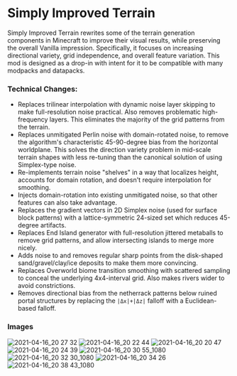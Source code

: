 # Simply Improved Terrain

Simply Improved Terrain rewrites some of the terrain generation components in Minecraft to improve their visual results, while preserving the overall Vanilla impression. Specifically, it focuses on increasing directional variety, grid independence, and overall feature variation. This mod is designed as a drop-in with intent for it to be compatible with many modpacks and datapacks.

### Technical Changes:

- Replaces trilinear interpolation with dynamic noise layer skipping to make full-resolution noise practical. Also removes problematic high-frequency layers. This eliminates the majority of the grid patterns from the terrain.
- Replaces unmitigated Perlin noise with domain-rotated noise, to remove the algorithm's characteristic 45-90-degree bias from the horizontal worldplane. This solves the direction variety problem in mid-scale terrain shapes with less re-tuning than the canonical solution of using Simplex-type noise.
- Re-implements terrain noise "shelves" in a way that localizes height, accounts for domain rotation, and doesn't require interpolation for smoothing.
- Injects domain-rotation into existing unmitigated noise, so that other features can also take advantage.
- Replaces the gradient vectors in 2D Simplex noise (used for surface block patterns) with a lattice-symmetric 24-sized set which reduces 45-degree artifacts.
- Replaces End Island generator with full-resolution jittered metaballs to remove grid patterns, and allow intersecting islands to merge more nicely.
- Adds noise to and removes regular sharp points from the disk-shaped sand/gravel/clay/ice deposits to make them more convincing.
- Replaces Overworld biome transition smoothing with scattered sampling to conceal the underlying 4x4-interval grid. Also makes rivers wider to avoid constrictions.
- Removes directional bias from the netherrack patterns below ruined portal structures by replacing the `|Δx|+|Δz|` falloff with a Euclidean-based falloff.

### Images

![2021-04-16_20 27 32](https://user-images.githubusercontent.com/8829856/115096752-73fb7400-9ef4-11eb-8dc9-e6347c963d5e.png)
![2021-04-16_20 22 44](https://user-images.githubusercontent.com/8829856/115096627-fd5e7680-9ef3-11eb-834f-55f6f5c4e8c8.png)
![2021-04-16_20 20 47](https://user-images.githubusercontent.com/8829856/115096624-f9caef80-9ef3-11eb-8fd0-b7b0bf8ce9ac.png)
![2021-04-16_20 24 39](https://user-images.githubusercontent.com/8829856/115096631-ffc0d080-9ef3-11eb-8455-2f71ee012821.png)
![2021-04-16_20 30 55_1080](https://user-images.githubusercontent.com/8829856/115096694-4282a880-9ef4-11eb-8734-7bfa6853adaa.png)
![2021-04-16_20 32 30_1080](https://user-images.githubusercontent.com/8829856/115096698-43b3d580-9ef4-11eb-8daa-1d23c15653ed.png)
![2021-04-16_20 34 26](https://user-images.githubusercontent.com/8829856/115096703-48788980-9ef4-11eb-9456-d29c2596ea9a.png)
![2021-04-16_20 38 43_1080](https://user-images.githubusercontent.com/8829856/115096735-6219d100-9ef4-11eb-8ded-8aa2bfc45607.png)